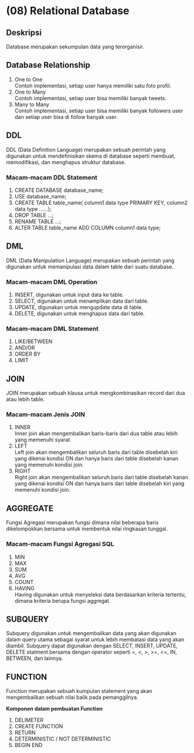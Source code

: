 # (08) Relational Database

## Deskripsi
Database merupakan sekumpulan data yang terorganisir.

## Database Relationship
1. One to One  
   Contoh implementasi, setiap user hanya memiliki satu foto profil.  
2. One to Many  
   Contoh implementasi, setiap user bisa memiliki banyak tweets.  
3. Many to Many  
   Contoh implementasi, setiap user bisa memiliki banyak followers user dan setiap user bisa di follow banyak user.

## DDL
DDL (Data Definition Language) merupakan sebuah perintah yang digunakan untuk mendefinisikan skema di database seperti membuat, memodifikasi, dan menghapus struktur database.

### Macam-macam DDL Statement
1. CREATE DATABASE database_name;
2. USE database_name;
3. CREATE TABLE table_name(
    column1 data type PRIMARY KEY, 
    column2 data type
    ......);
4. DROP TABLE ...;
5. RENAME TABLE ...;
6. ALTER TABLE table_name 
   ADD COLUMN column1 data type;

## DML
DML (Data Manipulation Language) merupakan sebuah perintah yang digunakan untuk memanipulasi data dalam table dari suatu database.

### Macam-macam DML Operation
1. INSERT, digunakan untuk input data ke table.
2. SELECT, digunakan untuk menampilkan data dari table.
3. UPDATE, digunakan untuk mengupdate data di table.
4. DELETE, digunakan untuk menghapus data dari table.

### Macam-macam DML Statement
1. LIKE/BETWEEN
2. AND/OR
3. ORDER BY
4. LIMIT

## JOIN
JOIN merupakan sebuah klausa untuk mengkombinasikan record dari dua atau lebih table.

### Macam-macam Jenis JOIN
1. INNER  
   Inner join akan mengembalikan baris-baris dari dua table atau lebih yang memenuhi syarat.
2. LEFT  
   Left join akan mengembalikan seluruh baris dari table disebelah kiri yang dikenai kondisi ON dan hanya baris dari table disebelah kanan yang memenuhi kondisi join.
3. RIGHT  
   Right join akan mengembalikan seluruh baris dari table disebelah kanan yang dikenai kondisi ON dan hanya baris dari table disebelah kiri yang memenuhi kondisi join.

## AGGREGATE
Fungsi Agregasi merupakan fungsi dimana nilai beberapa baris dikelompokkan bersama untuk membentuk nilai ringkasan tunggal.

### Macam-macam Fungsi Agregasi SQL
1. MIN
2. MAX
3. SUM
4. AVG
5. COUNT
6. HAVING  
   Having digunakan untuk menyeleksi data berdasarkan kriteria tertentu, dimana kriteria berupa fungsi aggregat. 

## SUBQUERY
Subquery digunakan untuk mengembalikan data yang akan digunakan dalam query utama sebagai syarat untuk lebih membatasi data yang akan diambil. Subquery dapat digunakan dengan SELECT, INSERT, UPDATE, DELETE statment bersama dengan operator seperti =, <, >, >=, <=, IN, BETWEEN, dan lainnya.

## FUNCTION
Function merupakan sebuah kumpulan statement yang akan mengembalikan sebuah nilai balik pada pemanggilnya.  

**Komponen dalam pembuatan Function**
1. DELIMETER
2. CREATE FUNCTION
3. RETURN
4. DETERMINISTIC / NOT DETERMINISTIC
5. BEGIN END
